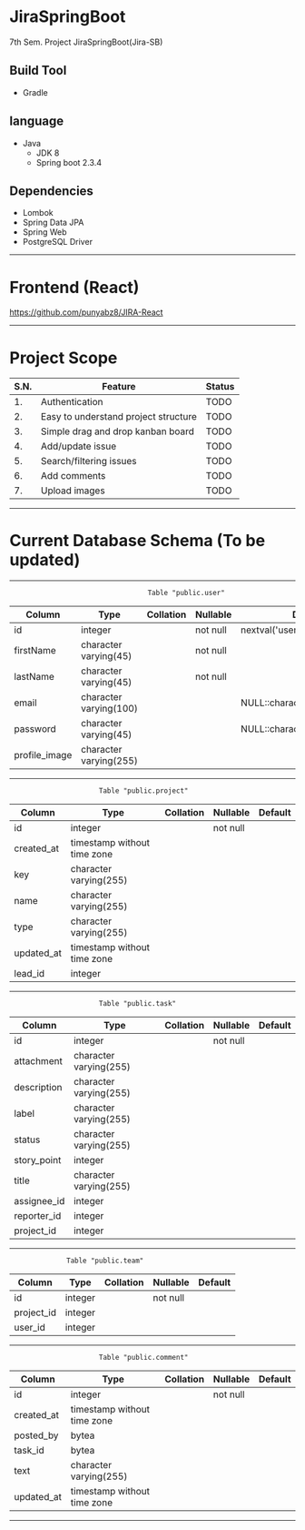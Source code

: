 # JiraSpringBoot
7th Sem. Project JiraSpringBoot(Jira-SB)
##

## Build Tool
- Gradle

## language
- Java
    - JDK 8
    - Spring boot 2.3.4

## Dependencies
- Lombok
- Spring Data JPA
- Spring Web
- PostgreSQL Driver


--------------------------------------------------------------------------------------
# Frontend (React)
https://github.com/punyabz8/JIRA-React

--------------------------------------------------------------------------------------
# Project Scope
<center>

|   S.N.    |   Feature                             |   Status  |
|-----------|---------------------------------------|-----------|
|   1.      | Authentication                        |   TODO    |
|   2.      | Easy to understand project structure  |   TODO    |
|   3.      | Simple drag and drop kanban board     |   TODO    |
|   4.      | Add/update issue                      |   TODO    |
|   5.      | Search/filtering issues               |   TODO    |
|   6.      | Add comments                          |   TODO    |
|   7.      | Upload images                         |   TODO    |

</center>

--------------------------------------------------------------------------------------

# Current Database Schema (To be updated)

--------------------------------------------------------------------------------------
                                      Table "public.user"
|    Column     |          Type          | Collation | Nullable |             Default             
|---------------|------------------------|-----------|----------|----------------------------------|
| id            | integer                |           | not null | nextval('user_id_seq'::regclass) |
| firstName     | character varying(45)  |           | not null | 
| lastName      | character varying(45)  |           | not null | 
| email         | character varying(100) |           |          | NULL::character varying
| password      | character varying(45)  |           |          | NULL::character varying
| profile_image | character varying(255) |           |          | 

--------------------------------------------------------------------------------------

                          Table "public.project"
   Column   |            Type             | Collation | Nullable | Default 
------------|-----------------------------|-----------|----------|---------
 id         | integer                     |           | not null | 
 created_at | timestamp without time zone |           |          | 
 key        | character varying(255)      |           |          | 
 name       | character varying(255)      |           |          | 
 type       | character varying(255)      |           |          | 
 updated_at | timestamp without time zone |           |          | 
 lead_id    | integer                     |           |          | 

--------------------------------------------------------------------------------------

                          Table "public.task"
   Column    |          Type          | Collation | Nullable | Default 
-------------|------------------------|-----------|----------|---------
 id          | integer                |           | not null | 
 attachment  | character varying(255) |           |          | 
 description | character varying(255) |           |          | 
 label       | character varying(255) |           |          | 
 status      | character varying(255) |           |          | 
 story_point | integer                |           |          | 
 title       | character varying(255) |           |          | 
 assignee_id | integer                |           |          | 
 reporter_id | integer                |           |          | 
 project_id  | integer                |           |          | 

--------------------------------------------------------------------------------------

                  Table "public.team"
   Column   |  Type   | Collation | Nullable | Default 
------------|---------|-----------|----------|---------
 id         | integer |           | not null | 
 project_id | integer |           |          | 
 user_id    | integer |           |          | 

--------------------------------------------------------------------------------------

                          Table "public.comment"
   Column   |            Type             | Collation | Nullable | Default 
------------|-----------------------------|-----------|----------|---------
 id         | integer                     |           | not null | 
 created_at | timestamp without time zone |           |          | 
 posted_by  | bytea                       |           |          | 
 task_id    | bytea                       |           |          | 
 text       | character varying(255)      |           |          | 
 updated_at | timestamp without time zone |           |          | 

--------------------------------------------------------------------------------------
